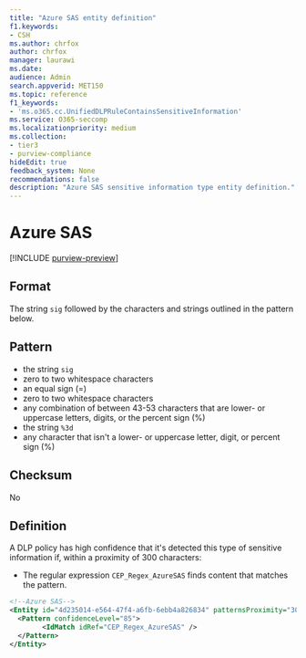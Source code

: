 ```yaml
---
title: "Azure SAS entity definition"
f1.keywords:
- CSH
ms.author: chrfox
author: chrfox
manager: laurawi
ms.date:
audience: Admin
search.appverid: MET150
ms.topic: reference
f1_keywords:
- 'ms.o365.cc.UnifiedDLPRuleContainsSensitiveInformation'
ms.service: O365-seccomp
ms.localizationpriority: medium
ms.collection:
- tier3
- purview-compliance
hideEdit: true
feedback_system: None
recommendations: false
description: "Azure SAS sensitive information type entity definition."
---
```


# Azure SAS

[!INCLUDE [purview-preview](../includes/purview-preview.md)]

## Format

The string `sig` followed by the characters and strings outlined in the pattern below.

## Pattern

- the string `sig`
- zero to two whitespace characters
- an equal sign (=)
- zero to two whitespace characters
- any combination of between 43-53 characters that are lower- or uppercase letters, digits, or the percent sign (%)
- the string `%3d`
- any character that isn't a lower- or uppercase letter, digit, or percent sign (%)

## Checksum

No

## Definition

A DLP policy has high confidence that it's detected this type of sensitive information if, within a proximity of 300 characters:

- The regular expression `CEP_Regex_AzureSAS` finds content that matches the pattern.

```xml
<!--Azure SAS-->
<Entity id="4d235014-e564-47f4-a6fb-6ebb4a826834" patternsProximity="300" recommendedConfidence="85">
  <Pattern confidenceLevel="85">
        <IdMatch idRef="CEP_Regex_AzureSAS" />
  </Pattern>
</Entity>
```

